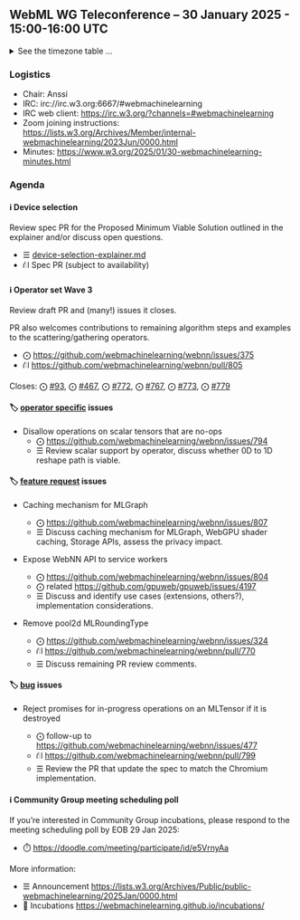 ## WebML WG Teleconference – 30 January 2025 - 15:00-16:00 UTC

<details><summary>See the timezone table ...</summary>
<table>
<tr><td> San Francisco <td> Thu, 30 January 2025 <td> 07:00
<tr><td> Boston <td> Thu, 30 January 2025 <td> 10:00  
<tr><td> London <td> Thu, 30 January 2025 <td> 15:00  
<tr><td> Berlin <td> Thu, 30 January 2025 <td> 16:00 
<tr><td> Helsinki <td> Thu, 30 January 2025 <td> 17:00 
<tr><td> Shanghai <td> Thu, 30 January 2025 <td> 23:00
<tr><td> Tokyo <td> Fri, 31 January 2025 <td> 00:00
<tr><td> UTC <td> Thu, 30 January 2025 <td> 15:00 UTC
</table>

Other locations: https://www.timeanddate.com/worldclock/fixedtime.html?iso=20250130T15
</details>

### Logistics

* Chair: Anssi
* IRC: irc://irc.w3.org:6667/#webmachinelearning
* IRC web client: https://irc.w3.org/?channels=#webmachinelearning
* Zoom joining instructions: https://lists.w3.org/Archives/Member/internal-webmachinelearning/2023Jun/0000.html
* Minutes: https://www.w3.org/2025/01/30-webmachinelearning-minutes.html

### Agenda

#### ℹ️ Device selection

Review spec PR for the Proposed Minimum Viable Solution outlined in the explainer and/or discuss open questions.

- ☰ [device-selection-explainer.md](https://github.com/webmachinelearning/webnn/blob/main/device-selection-explainer.md)
- ⛙ Spec PR (subject to availability)


#### ℹ️ Operator set Wave 3

Review draft PR and (many!) issues it closes.

PR also welcomes contributions to remaining algorithm steps and examples to the scattering/gathering operators.

- ⨀ https://github.com/webmachinelearning/webnn/issues/375
- ⛙ https://github.com/webmachinelearning/webnn/pull/805

Closes: ⨀ [#93](https://github.com/webmachinelearning/webnn/issues/93), ⨀ [#467](https://github.com/webmachinelearning/webnn/issues/467), ⨀ [#772](https://github.com/webmachinelearning/webnn/issues/772), ⨀ [#767](https://github.com/webmachinelearning/webnn/issues/767), ⨀ [#773](https://github.com/webmachinelearning/webnn/issues/773), ⨀ [#779](https://github.com/webmachinelearning/webnn/issues/779)

#### 🏷️ [operator specific](https://github.com/webmachinelearning/webnn/labels/operator%20specific) issues

- Disallow operations on scalar tensors that are no-ops
  - ⨀ https://github.com/webmachinelearning/webnn/issues/794
  - ☰ Review scalar support by operator, discuss whether 0D to 1D reshape path is viable.

#### 🏷️ [feature request](https://github.com/webmachinelearning/webnn/labels/feature%20request) issues

- Caching mechanism for MLGraph
  - ⨀ https://github.com/webmachinelearning/webnn/issues/807
  - ☰ Discuss caching mechanism for MLGraph, WebGPU shader caching, Storage APIs, assess the privacy impact.

- Expose WebNN API to service workers
  - ⨀ https://github.com/webmachinelearning/webnn/issues/804
  - ⨀ related https://github.com/gpuweb/gpuweb/issues/4197
  - ☰ Discuss and identify use cases (extensions, others?), implementation considerations.

- Remove pool2d MLRoundingType
  - ⨀ https://github.com/webmachinelearning/webnn/issues/324
  - ⛙ https://github.com/webmachinelearning/webnn/pull/770
  - ☰ Discuss remaining PR review comments.

#### 🏷️ [bug](https://github.com/webmachinelearning/webnn/labels/bug) issues

- Reject promises for in-progress operations on an MLTensor if it is destroyed

  - ⨀ follow-up to https://github.com/webmachinelearning/webnn/issues/477
  - ⛙ https://github.com/webmachinelearning/webnn/pull/799
  - ☰ Review the PR that update the spec to match the Chromium implementation.

#### ℹ️ Community Group meeting scheduling poll

If you’re interested in Community Group incubations, please respond to the meeting scheduling poll by EOB 29 Jan 2025:

- ⏱️ https://doodle.com/meeting/participate/id/e5VrnyAa

More information:

- ☰ Announcement https://lists.w3.org/Archives/Public/public-webmachinelearning/2025Jan/0000.html
- 🧪 Incubations https://webmachinelearning.github.io/incubations/
